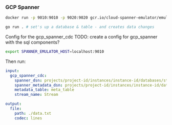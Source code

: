 ### GCP Spanner


```bash
docker run -p 9010:9010 -p 9020:9020 gcr.io/cloud-spanner-emulator/emulator
```

```bash
go run . # set's up a database & table - and creates data changes 
```

Config for the gcp_spanner_cdc TODO: create a config for gcp_spanner with the sql components?

```bash
export SPANNER_EMULATOR_HOST=localhost:9010
```

Then run: 

```yaml
input:
  gcp_spanner_cdc: 
    spanner_dsn: projects/project-id/instances/instance-id/databases/stream-database
    spanner_metadata_dsn: projects/project-id/instances/instance-id/databases/stream-database
    metadata_table: meta_table
    stream_name: Stream

output:
  file:
    path: ./data.txt
    codec: lines
```